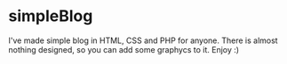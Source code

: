 # simpleBlog
I've made simple blog in HTML, CSS and PHP for anyone. There is almost nothing designed, so you can add some graphycs to it. Enjoy :)
